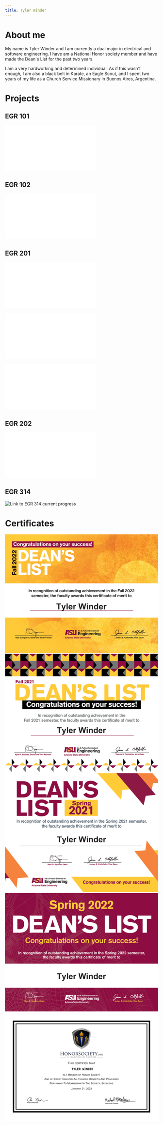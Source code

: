 ```yaml
---
title: Tyler Winder
---
```


# About me

My name is Tyler Winder and I am currently a dual major in electrical and software engineering. I have am a National Honor society member and have made the Dean's List for the past two years.

I am a very hardworking and determined individual. As if this wasn't enough, I am also a black belt in Karate, an Eagle Scout, and I spent two years of my life as a Church Service Missionary in Buenos Aires, Argentina.
# Projects
## EGR 101
![Link to EGR 101 Final Project](EGR101.md)
## EGR 102
![Link to EGR 102 Final Project](EGR102.md)
## EGR 201
![Link to Life Cycle Analysis](Life_Cycle_Analysis.md)

![Link to Final Project Modeling Appendix](Final_Project_Modeling_Appendix.md)

![Link to Final Project Dissemination](final_Project_Dissemination.md)

## EGR 202
![Link to EGR 202 Final Project](EGR202.md)
## EGR 314
![Link to EGR 314 current progress](https://team-302.github.io/)
# Certificates
![](Dean_List_for_Fall(1).png)
![](Dean_List_for_Fall(2).png)
![](Dean_List_for_Spring(1).png)
![](Dean_List_for_Spring.png)
![](HonorSociety.org_Certificate_(1).png)
